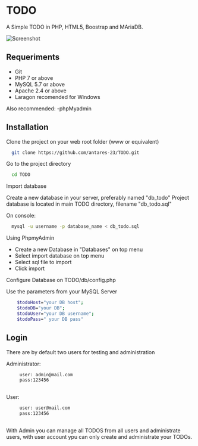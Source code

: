 
# TODO

A Simple TODO in PHP, HTML5, Boostrap and MAriaDB.

![Screenshot](./TODO/images/system.jpg)

## Requeriments

- Git
- PHP 7 or above
- MySQL 5.7 or above
- Apache 2.4 or above
- Laragon recomended for Windows

Also recommended:
-phpMyadmin


## Installation

Clone the project on your web root folder (www or equivalent)

```bash
  git clone https://github.com/antares-23/TODO.git
```

Go to the project directory

```bash
  cd TODO
```
Import database

Create a new database in your server, preferably named "db_todo"
Project database is located in main TODO directory, filename "db_todo.sql"

On console:

```bash
  mysql -u username -p database_name < db_todo.sql
```
Using PhpmyAdmin

- Create a new Database in "Databases" on top menu
- Select import database on top menu
- Select sql file to import
- Click import


Configure Database on TODO/db/config.php

Use the parameters from your MySQL Server

```bash
    $todoHost="your DB host";
    $todoDB="your DB";
    $todoUser="your DB username";
    $todoPass=" your DB pass"
```


## Login

There are by default two users for testing and administration

Administrator:

```bash
     user: admin@mail.com
     pass:123456   
    
```
User:

```bash
     user: user@mail.com
     pass:123456   
    
```

With Admin you can manage all TODOS from all users and administrate users, with user account ypu can only create and administrate your TODOs.
